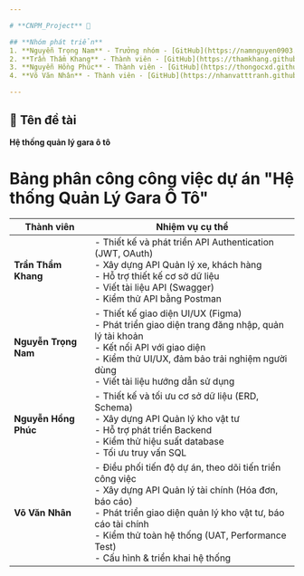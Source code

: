 ```yaml
---

# **CNPM_Project** 🚀  

## **Nhóm phát triển**  
1. **Nguyễn Trọng Nam** - Trưởng nhóm - [GitHub](https://namnguyen0903.github.io/)    
2. **Trần Thẩm Khang** - Thành viên - [GitHub](https://thamkhang.github.io/)  
3. **Nguyễn Hồng Phúc** - Thành viên - [GitHub](https://thongocxd.github.io/)    
4. **Võ Văn Nhân** - Thành viên - [GitHub](https://nhanvatttranh.github.io/)    

---
```


## 📌 **Tên đề tài**  
**Hệ thống quản lý gara ô tô**  

# Bảng phân công công việc dự án "Hệ thống Quản Lý Gara Ô Tô"

| Thành viên          | Nhiệm vụ cụ thể |
|---------------------|----------------|
| **Trần Thẩm Khang** | - Thiết kế và phát triển API Authentication (JWT, OAuth) <br> - Xây dựng API Quản lý xe, khách hàng <br> - Hỗ trợ thiết kế cơ sở dữ liệu <br> - Viết tài liệu API (Swagger) <br> - Kiểm thử API bằng Postman |
| **Nguyễn Trọng Nam** | - Thiết kế giao diện UI/UX (Figma) <br> - Phát triển giao diện trang đăng nhập, quản lý tài khoản <br> - Kết nối API với giao diện <br> - Kiểm thử UI/UX, đảm bảo trải nghiệm người dùng <br> - Viết tài liệu hướng dẫn sử dụng |
| **Nguyễn Hồng Phúc** | - Thiết kế và tối ưu cơ sở dữ liệu (ERD, Schema) <br> - Xây dựng API Quản lý kho vật tư <br> - Hỗ trợ phát triển Backend <br> - Kiểm thử hiệu suất database <br> - Tối ưu truy vấn SQL |
| **Võ Văn Nhân** | - Điều phối tiến độ dự án, theo dõi tiến triển công việc <br> - Xây dựng API Quản lý tài chính (Hóa đơn, báo cáo) <br> - Phát triển giao diện quản lý kho vật tư, báo cáo tài chính <br> - Kiểm thử toàn hệ thống (UAT, Performance Test) <br> - Cấu hình & triển khai hệ thống |


